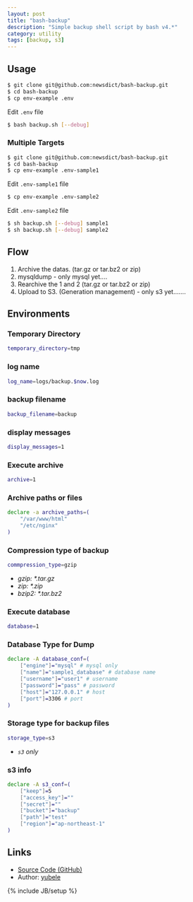 ```yaml
---
layout: post
title: "bash-backup"
description: "Simple backup shell script by bash v4.*"
category: utility
tags: [backup, s3]
---
```


## Usage

```bash
$ git clone git@github.com:newsdict/bash-backup.git
$ cd bash-backup
$ cp env-example .env
```

Edit `.env` file

```bash
$ bash backup.sh [--debug]
```

### Multiple Targets

```bash
$ git clone git@github.com:newsdict/bash-backup.git
$ cd bash-backup
$ cp env-example .env-sample1
```

Edit `.env-sample1` file

```bash
$ cp env-example .env-sample2
```

Edit `.env-sample2` file

```bash
$ sh backup.sh [--debug] sample1
$ sh backup.sh [--debug] sample2
```

## Flow

1. Archive the datas. (tar.gz or tar.bz2 or zip)
2. mysqldump - only mysql yet....
3. Rearchive the 1 and 2 (tar.gz or tar.bz2 or zip)
4. Upload to S3. (Generation management) - only s3 yet.......

## Environments

### Temporary Directory

```bash
temporary_directory=tmp
```

### log name

```bash
log_name=logs/backup.$now.log
```

### backup filename

```bash
backup_filename=backup
```

### display messages

```bash
display_messages=1
```

### Execute archive

```bash
archive=1
```

### Archive paths or files

```bash
declare -a archive_paths=(
    "/var/www/html"
    "/etc/nginx"
)
```

### Compression type of backup

```bash
commpression_type=gzip
```

* _gzip: *.tar.gz_
* _zip: *.zip_
* _bzip2: *.tar.bz2_

### Execute database

```bash
database=1
```

### Database Type for Dump

```bash
declare -A database_conf=(
    ["engine"]="mysql" # mysql only
    ["name"]="sample1_database" # database name
    ["username"]="user1" # username
    ["password"]="pass" # password
    ["host"]="127.0.0.1" # host
    ["port"]=3306 # port
)
```

### Storage type for backup files

```bash
storage_type=s3
```

* _`s3` only_

### s3 info

```bash
declare -A s3_conf=(
    ["keep"]=5
    ["access_key"]=""
    ["secret"]=""
    ["bucket"]="backup"
    ["path"]="test"
    ["region"]="ap-northeast-1"
)
```

## Links

* [Source Code (GitHub)](https://github.com/newsdict/bash-backup)
* Author: [yubele](httphttps://github.com/yubele)

{% include JB/setup %}
